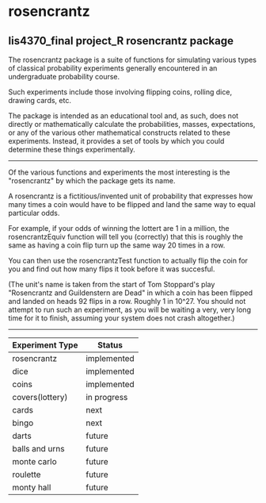 # rosencrantz
## lis4370_final project_R rosencrantz package

The rosencrantz package is a suite of functions for simulating various types of 
classical probability experiments generally encountered in an undergraduate 
probability course.

Such experiments include those involving flipping coins, rolling dice, drawing
cards, etc.

The package is intended as an educational tool and, as such, does not directly
or mathematically calculate the probabilities, masses, expectations, or any 
of the various other mathematical constructs related to these experiments.
Instead, it provides a set of tools by which you could determine these things
experimentally.

***

Of the various functions and experiments the most interesting is the "rosencrantz"
by which the package gets its name.

A rosencrantz is a fictitious/invented unit of probability that expresses how
many times a coin would have to be flipped and land the same way to equal 
particular odds. 

For example, if your odds of winning the lottert are 1 in a 
million, the rosencrantzEquiv function will tell you (correctly) that this is
roughly the same as having a coin flip turn up the same way 20 times in a row.

You can then use the rosencrantzTest function to actually flip the coin for you
and find out how many flips it took before it was succesful.

(The unit's name is taken from the start of Tom Stoppard's play 
"Rosencrantz and Guildenstern are Dead" in which a coin has been flipped and
landed on heads 92 flips in a row. Roughly 1 in 10^27. You should not attempt
to run such an experiment, as you will be waiting a very, very long time for it
to finish, assuming your system does not crash altogether.) 

***

Experiment Type | Status
--------------- | ----------------
rosencrantz     | implemented
dice            | implemented
coins           | implemented
covers(lottery) | in progress
cards           | next
bingo           | next
darts           | future
balls and urns  | future
monte carlo     | future
roulette        | future
monty hall      | future
